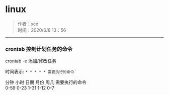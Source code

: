 # linux  
  
> 作者：xcx  
> 时间：2020/6/8  13：56 
  
-----------------  

### crontab 控制计划任务的命令

crontab -e 添加/修改任务

时间表示:
`* * * * * 需要执行的命令` 

分钟  小时  日期  月份 周几  需要执行的命令  
0-59  0-23 1-31 1-12  0-7